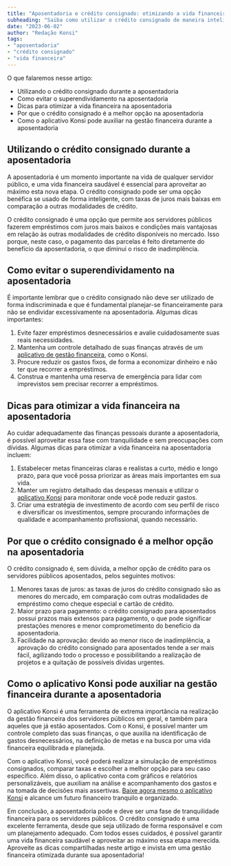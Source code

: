 ```yaml
---
title: "Aposentadoria e crédito consignado: otimizando a vida financeira pós-trabalho"
subheading: "Saiba como utilizar o crédito consignado de maneira inteligente para aproveitar ao máximo sua aposentadoria como servidor público."
date: "2023-06-02"
author: "Redação Konsi"
tags:
- "aposentadoria"
- "crédito consignado"
- "vida financeira"
---
```


O que falaremos nesse artigo:
- Utilizando o crédito consignado durante a aposentadoria
- Como evitar o superendividamento na aposentadoria
- Dicas para otimizar a vida financeira na aposentadoria
- Por que o crédito consignado é a melhor opção na aposentadoria
- Como o aplicativo Konsi pode auxiliar na gestão financeira durante a aposentadoria

## Utilizando o crédito consignado durante a aposentadoria

A aposentadoria é um momento importante na vida de qualquer servidor público, e uma vida financeira saudável é essencial para aproveitar ao máximo esta nova etapa. O crédito consignado pode ser uma opção benéfica se usado de forma inteligente, com taxas de juros mais baixas em comparação a outras modalidades de crédito.

O crédito consignado é uma opção que permite aos servidores públicos fazerem empréstimos com juros mais baixos e condições mais vantajosas em relação às outras modalidades de crédito disponíveis no mercado. Isso porque, neste caso, o pagamento das parcelas é feito diretamente do benefício da aposentadoria, o que diminui o risco de inadimplência.

## Como evitar o superendividamento na aposentadoria

É importante lembrar que o crédito consignado não deve ser utilizado de forma indiscriminada e que é fundamental planejar-se financeiramente para não se endividar excessivamente na aposentadoria. Algumas dicas importantes:

1. Evite fazer empréstimos desnecessários e avalie cuidadosamente suas reais necessidades.
2. Mantenha um controle detalhado de suas finanças através de um [aplicativo de gestão financeira](https://konsi.com.br/postagens/aplicativo-de-controle-financeiro-confira-otimas-opcoes), como o Konsi.
3. Procure reduzir os gastos fixos, de forma a economizar dinheiro e não ter que recorrer a empréstimos.
4. Construa e mantenha uma reserva de emergência para lidar com imprevistos sem precisar recorrer a empréstimos.

## Dicas para otimizar a vida financeira na aposentadoria

Ao cuidar adequadamente das finanças pessoais durante a aposentadoria, é possível aproveitar essa fase com tranquilidade e sem preocupações com dívidas. Algumas dicas para otimizar a vida financeira na aposentadoria incluem:

1. Estabelecer metas financeiras claras e realistas a curto, médio e longo prazo, para que você possa priorizar as áreas mais importantes em sua vida.
2. Manter um registro detalhado das despesas mensais e utilizar o [aplicativo Konsi](https://konsi.com.br) para monitorar onde você pode reduzir gastos.
3. Criar uma estratégia de investimento de acordo com seu perfil de risco e diversificar os investimentos, sempre procurando informações de qualidade e acompanhamento profissional, quando necessário.

## Por que o crédito consignado é a melhor opção na aposentadoria

O crédito consignado é, sem dúvida, a melhor opção de crédito para os servidores públicos aposentados, pelos seguintes motivos:

1. Menores taxas de juros: as taxas de juros do crédito consignado são as menores do mercado, em comparação com outras modalidades de empréstimo como cheque especial e cartão de crédito.
2. Maior prazo para pagamento: o crédito consignado para aposentados possui prazos mais extensos para pagamento, o que pode significar prestações menores e menor comprometimento do benefício da aposentadoria.
3. Facilidade na aprovação: devido ao menor risco de inadimplência, a aprovação do crédito consignado para aposentados tende a ser mais fácil, agilizando todo o processo e possibilitando a realização de projetos e a quitação de possíveis dívidas urgentes.

## Como o aplicativo Konsi pode auxiliar na gestão financeira durante a aposentadoria

O aplicativo Konsi é uma ferramenta de extrema importância na realização da gestão financeira dos servidores públicos em geral, e também para aqueles que já estão aposentados. Com o Konsi, é possível manter um controle completo das suas finanças, o que auxilia na identificação de gastos desnecessários, na definição de metas e na busca por uma vida financeira equilibrada e planejada.

Com o aplicativo Konsi, você poderá realizar a simulação de empréstimos consignados, comparar taxas e escolher a melhor opção para seu caso específico. Além disso, o aplicativo conta com gráficos e relatórios personalizáveis, que auxiliam na análise e acompanhamento dos gastos e na tomada de decisões mais assertivas. [Baixe agora mesmo o aplicativo Konsi](https://konsi.com.br/download-aplicativo) e alcance um futuro financeiro tranquilo e organizado.

Em conclusão, a aposentadoria pode e deve ser uma fase de tranquilidade financeira para os servidores públicos. O crédito consignado é uma excelente ferramenta, desde que seja utilizado de forma responsável e com um planejamento adequado. Com todos esses cuidados, é possível garantir uma vida financeira saudável e aproveitar ao máximo essa etapa merecida. Aproveite as dicas compartilhadas neste artigo e invista em uma gestão financeira otimizada durante sua aposentadoria!